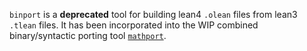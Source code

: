 `binport` is a **deprecated** tool for building lean4 `.olean` files from lean3 `.tlean` files. It has been incorporated into the WIP combined binary/syntactic porting tool [`mathport`](https://www.github.com/dselsam/mathport).
